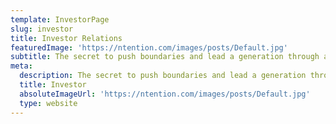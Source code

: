```yaml
---
template: InvestorPage
slug: investor
title: Investor Relations
featuredImage: 'https://ntention.com/images/posts/Default.jpg'
subtitle: The secret to push boundaries and lead a generation through a paradigm shift lies in the hands of the people, both the driving forces of a company and a supporting community.
meta:
  description: The secret to push boundaries and lead a generation through a paradigm shift lies in the hands of the people, both the driving forces of a company and a supporting community.
  title: Investor
  absoluteImageUrl: 'https://ntention.com/images/posts/Default.jpg'
  type: website
---
```





&nbsp;

&nbsp;

&nbsp;
